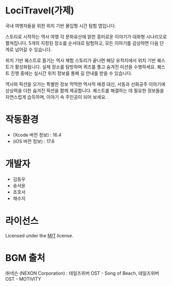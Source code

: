 # LociTravel(가제)
 국내 여행자들을 위한  위치 기반 몰입형 시간 탐험 앱입니다.


스토리로 시작하는 역사 여행
각 문화유산에 얽힌 흥미로운 이야기가 대화형 시나리오로 펼쳐집니다. 5개의 지정된 장소를 순서대로 탐험하고, 모든 이야기를 감상하면 다음 단계로 넘어갈 수 있습니다.

위치 기반 퀘스트로 즐기는 역사 체험
스토리가 끝나면 해당 유적지에서 위치 기반 퀘스트가 활성화됩니다. 실제 장소를 탐방하며 퀴즈를 풀고 숨겨진 미션을 수행하세요. 퀘스트 진행 중에는 실시간 위치 정보를 통해 길 안내를 받을 수 있습니다.

역사와 픽션을 오가는 특별한 정보
딱딱한 역사적 배경 대신, 서동과 선화공주 이야기에 상상력을 더한 숨겨진 픽션을 함께 제공합니다. 퀘스트를 해결하는 데 필요한 정보들을 자연스럽게 습득하며, 이야기 속 주인공이 되어 보세요.

# 작동환경
- (Xcode 버전 정보) : 16.4
- (iOS 버전 정보) : 17.6

# 개발자
- 김동우 
- 송서윤
- 조호서
- 채수지


# 라이선스
Licensed under the [MIT](LICENSE) license.

# BGM 출처
㈜넥슨 (NEXON Corporation) : 
테일즈위버 OST - Song of Beach, 
테일즈위버 OST - MOTIVITY
